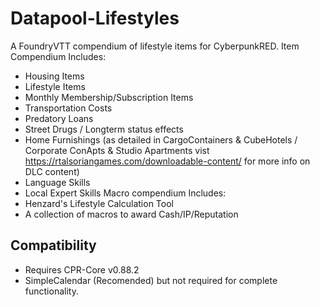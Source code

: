 # Datapool-Lifestyles
A FoundryVTT compendium of lifestyle items for CyberpunkRED.
Item Compendium Includes:
- Housing Items
- Lifestyle Items
- Monthly Membership/Subscription Items
- Transportation Costs
- Predatory Loans
- Street Drugs / Longterm status effects
- Home Furnishings (as detailed in CargoContainers & CubeHotels / Corporate ConApts & Studio Apartments vist https://rtalsoriangames.com/downloadable-content/ for more info on DLC content)
- Language Skills
- Local Expert Skills
Macro compendium Includes:
- Henzard's Lifestyle Calculation Tool
- A collection of macros to award Cash/IP/Reputation

## Compatibility
- Requires CPR-Core v0.88.2
- SimpleCalendar (Recomended) but not required for complete functionality.


